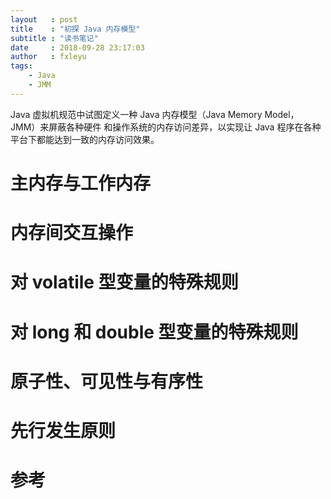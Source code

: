 ```yaml
---
layout   : post
title    : "初探 Java 内存模型"
subtitle : "读书笔记"
date     : 2018-09-28 23:17:03
author   : fxleyu
tags:
    - Java
    - JMM
---
```

Java 虚拟机规范中试图定义一种 Java 内存模型（Java Memory Model， JMM）来屏蔽各种硬件
和操作系统的内存访问差异，以实现让 Java 程序在各种平台下都能达到一致的内存访问效果。

# 主内存与工作内存

# 内存间交互操作

# 对 volatile 型变量的特殊规则

# 对 long 和 double 型变量的特殊规则

# 原子性、可见性与有序性

# 先行发生原则

# 参考
